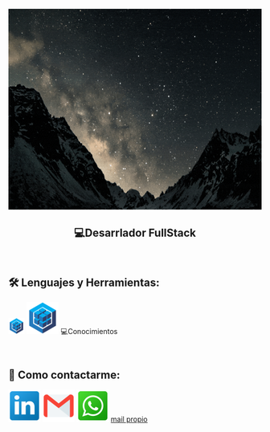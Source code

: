 <p>
<a >
<img height="400px" width="100%" src="https://github.com/FerreyraLautaro/FerreyraLautaro/blob/master/assets/holaMundo-dev.gif"/>
</a>
</p>

<h2 align="center">
  💻Desarrlador FullStack
</h2>

&nbsp;&nbsp;

## 🛠 Lenguajes y Herramientas:

<p  width='40%' align="center">

<a><img src="https://github.com/FerreyraLautaro/FerreyraLautaro/blob/master/icons/sequelize32px.png"></a>
<a><img src="https://github.com/FerreyraLautaro/FerreyraLautaro/blob/master/icons/sequelize64px.png"></a>
💻Conocimientos

</p>

&nbsp;

## 📎 Como contactarme:

<p>

<a href="https://www.linkedin.com/in/lautaro-ferreyra-6713201ba/" target="_blank"><img src="https://github.com/FerreyraLautaro/FerreyraLautaro/blob/master/icons/link.png"></a>
<a href="mailto: ferreyralautaro69@gmail.com?" target="_blank"><img src="https://github.com/FerreyraLautaro/FerreyraLautaro/blob/master/icons/gmail.png"></a>
<a href="https://api.whatsapp.com/send?phone=3513348627" target="_blank"><img src="https://github.com/FerreyraLautaro/FerreyraLautaro/blob/master/icons/wsp.png"></a>
<a href="mailto: lautagro1804@gmail.com" target="_blank">mail propio</a>

</p>
